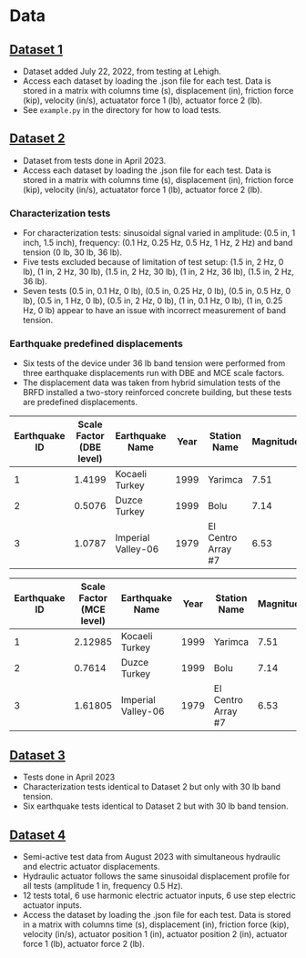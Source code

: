 # Data

## [Dataset 1](dataset-1)
* Dataset added July 22, 2022, from testing at Lehigh. 
* Access each dataset by loading the .json file for each test. Data is stored in a matrix with columns time (s), displacement (in), friction force (kip), velocity (in/s), actuatator force 1 (lb), actuator force 2 (lb). 
* See `example.py` in the directory for how to load tests.

## [Dataset 2](dataset-2)
* Dataset from tests done in April 2023.
* Access each dataset by loading the .json file for each test. Data is stored in a matrix with columns time (s), displacement (in), friction force (kip), velocity (in/s), actuatator force 1 (lb), actuator force 2 (lb).
### Characterization tests
* For characterization tests: sinusoidal signal varied in amplitude: (0.5 in, 1 inch, 1.5 inch), frequency: (0.1 Hz, 0.25 Hz, 0.5 Hz, 1 Hz, 2 Hz) and band tension (0 lb, 30 lb, 36 lb).
* Five tests excluded because of limitation of test setup: (1.5 in, 2 Hz, 0 lb), (1 in, 2 Hz, 30 lb), (1.5 in, 2 Hz, 30 lb), (1 in, 2 Hz, 36 lb), (1.5 in, 2 Hz, 36 lb).
* Seven tests (0.5 in, 0.1 Hz, 0 lb), (0.5 in, 0.25 Hz, 0 lb), (0.5 in, 0.5 Hz, 0 lb), (0.5 in, 1 Hz, 0 lb), (0.5 in, 2 Hz, 0 lb), (1 in, 0.1 Hz, 0 lb), (1 in, 0.25 Hz, 0 lb) appear to have an issue with incorrect measurement of band tension.
### Earthquake predefined displacements
* Six tests of the device under 36 lb band tension were performed from three earthquake displacements run with DBE and MCE scale factors.
* The displacement data was taken from hybrid simulation tests of the BRFD installed a two-story reinforced concrete building, but these tests are predefined displacements.

|Earthquake ID|Scale Factor (DBE level)|Earthquake Name|Year|Station Name|Magnitude|Mechanism|
|-------------|------------------------|---------------|----|------------|---------|---------|
|1|1.4199|Kocaeli Turkey|1999|Yarimca|7.51|strike slip|
|2|0.5076|Duzce Turkey|1999|Bolu|7.14|strike slip|
|3|1.0787|Imperial Valley-06|1979|El Centro Array #7|6.53|strike slip|

|Earthquake ID|Scale Factor (MCE level)|Earthquake Name|Year|Station Name|Magnitude|Mechanism|
|-------------|------------------------|---------------|----|------------|---------|---------|
|1|2.12985|Kocaeli Turkey|1999|Yarimca|7.51|strike slip|
|2|0.7614|Duzce Turkey|1999|Bolu|7.14|strike slip|
|3|1.61805|Imperial Valley-06|1979|El Centro Array #7|6.53|strike slip|

## [Dataset 3](dataset-3)
* Tests done in April 2023
* Characterization tests identical to Dataset 2 but only with 30 lb band tension.
* Six earthquake tests identical to Dataset 2 but with 30 lb band tension.

## [Dataset 4](dataset-4)
* Semi-active test data from August 2023 with simultaneous hydraulic and electric actuator displacements.
* Hydraulic actuator follows the same sinusoidal displacement profile for all tests (amplitude 1 in, frequency 0.5 Hz).
* 12 tests total, 6 use harmonic electric actuator inputs, 6 use step electric actuator inputs.
* Access the dataset by loading the .json file for each test. Data is stored in a matrix with columns time (s), displacement (in), friction force (kip), velocity (in/s), actuator position 1 (in), actuator position 2 (in), actuator force 1 (lb), actuator force 2 (lb).
